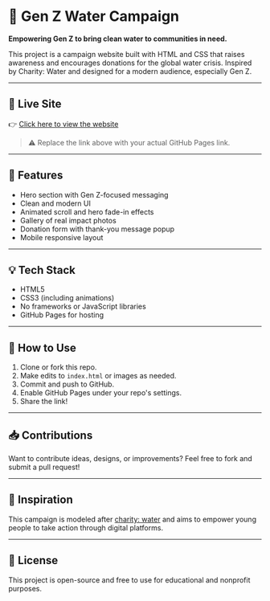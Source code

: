 # 🌊 Gen Z Water Campaign

**Empowering Gen Z to bring clean water to communities in need.**

This project is a campaign website built with HTML and CSS that raises awareness and encourages donations for the global water crisis. Inspired by Charity: Water and designed for a modern audience, especially Gen Z.

---

## 🔗 Live Site

👉 [Click here to view the website](https://your-username.github.io/your-repo-name/)

> ⚠️ Replace the link above with your actual GitHub Pages link.

---

## 📸 Features

- Hero section with Gen Z-focused messaging
- Clean and modern UI
- Animated scroll and hero fade-in effects
- Gallery of real impact photos
- Donation form with thank-you message popup
- Mobile responsive layout

---

## 💡 Tech Stack

- HTML5
- CSS3 (including animations)
- No frameworks or JavaScript libraries
- GitHub Pages for hosting

---

## 🙌 How to Use

1. Clone or fork this repo.
2. Make edits to `index.html` or images as needed.
3. Commit and push to GitHub.
4. Enable GitHub Pages under your repo's settings.
5. Share the link!

---

## 📥 Contributions

Want to contribute ideas, designs, or improvements? Feel free to fork and submit a pull request!

---

## 🧠 Inspiration

This campaign is modeled after [charity: water](https://www.charitywater.org/) and aims to empower young people to take action through digital platforms.

---

## 📄 License

This project is open-source and free to use for educational and nonprofit purposes.













